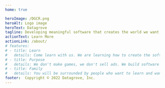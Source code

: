 ```yaml
---
home: true

heroImage: /DGCR.png
heroAlt: Logo image
heroText: Datagrove
tagline: Developing meaningful software that creates the world we want to live in.
actionText: Learn More
actionLink: /about/
# features:
# - title: Learn
#   details: Come learn with us. We are learning how to create the software that the world needs right now.
# - title: Purpose
#   details: We don't make games, we don't sell ads. We build software to create the world we want to live in.
# - title: Family
#   details: You will be surrounded by people who want to learn and want to serve, just like you!
footer:  Copyright © 2022 Datagrove, Inc.
---
```

